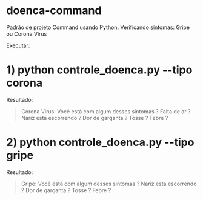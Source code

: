 # doenca-command
Padrão de projeto Command usando Python. Verificando sintomas: Gripe ou Corona Vírus

Executar:

#  1) python controle_doenca.py --tipo corona

Resultado:

> Corona Virus: Você está com algum desses sintomas ?
> Falta de ar ?
> Nariz está escorrendo ?
> Dor de garganta ?
> Tosse ?
> Febre ?

# 2) python controle_doenca.py --tipo gripe

 Resultado:

> Gripe: Você está com algum desses sintomas ?
> Nariz está escorrendo ?
> Dor de garganta ?
> Tosse ?
> Febre ?
